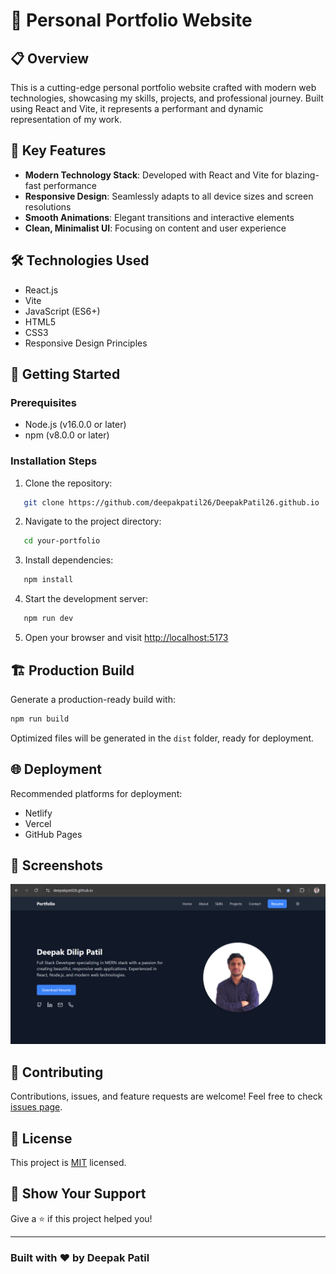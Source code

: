 # 🚀 Personal Portfolio Website

## 📋 Overview

This is a cutting-edge personal portfolio website crafted with modern web technologies, showcasing my skills, projects, and professional journey. Built using React and Vite, it represents a performant and dynamic representation of my work.

## 🌟 Key Features

- **Modern Technology Stack**: Developed with React and Vite for blazing-fast performance
- **Responsive Design**: Seamlessly adapts to all device sizes and screen resolutions
- **Smooth Animations**: Elegant transitions and interactive elements
- **Clean, Minimalist UI**: Focusing on content and user experience

## 🛠 Technologies Used

- React.js
- Vite
- JavaScript (ES6+)
- HTML5
- CSS3
- Responsive Design Principles

## 🚀 Getting Started

### Prerequisites

- Node.js (v16.0.0 or later)
- npm (v8.0.0 or later)

### Installation Steps

1. Clone the repository:

```bash
   git clone https://github.com/deepakpatil26/DeepakPatil26.github.io
```

2. Navigate to the project directory:

```bash
   cd your-portfolio
```

3. Install dependencies:

```bash
   npm install
```

4. Start the development server:

```bash
   npm run dev
```

5. Open your browser and visit [http://localhost:5173](http://localhost:5173)

## 🏗 Production Build

Generate a production-ready build with:

```bash
npm run build
```

Optimized files will be generated in the `dist` folder, ready for deployment.

## 🌐 Deployment

Recommended platforms for deployment:

- Netlify
- Vercel
- GitHub Pages

## 📸 Screenshots

![portfolio](public/portfolio.png)

## 🤝 Contributing

Contributions, issues, and feature requests are welcome! Feel free to check [issues page](https://github.com/deepakpatil26/DeepakPatil26.github.io/issues).

## 📜 License

This project is [MIT](https://choosealicense.com/licenses/mit/) licensed.

## 🎉 Show Your Support

Give a ⭐️ if this project helped you!

---

### Built with ❤️ by Deepak Patil
